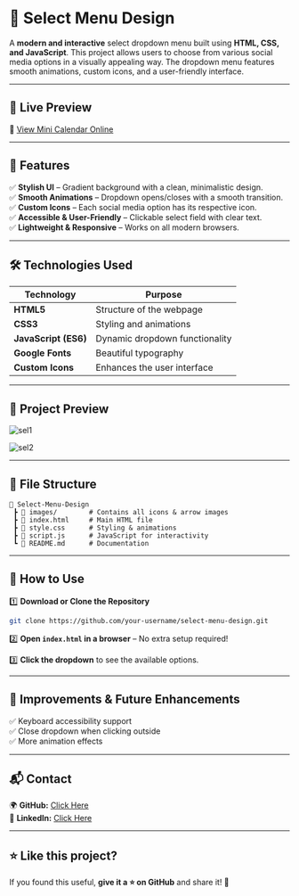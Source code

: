 # 🎨 Select Menu Design  

A **modern and interactive** select dropdown menu built using **HTML, CSS, and JavaScript**. This project allows users to choose from various social media options in a visually appealing way. The dropdown menu features smooth animations, custom icons, and a user-friendly interface.

---

## 🚀 Live Preview

🔗 [View Mini Calendar Online](https://select-menu-ten.vercel.app/) 

---

## 🚀 Features  

✅ **Stylish UI** – Gradient background with a clean, minimalistic design.  
✅ **Smooth Animations** – Dropdown opens/closes with a smooth transition.  
✅ **Custom Icons** – Each social media option has its respective icon.  
✅ **Accessible & User-Friendly** – Clickable select field with clear text.  
✅ **Lightweight & Responsive** – Works on all modern browsers.  

---

## 🛠️ Technologies Used  

| Technology | Purpose |
|------------|---------|
| **HTML5**  | Structure of the webpage |
| **CSS3**   | Styling and animations |
| **JavaScript (ES6)** | Dynamic dropdown functionality |
| **Google Fonts** | Beautiful typography |
| **Custom Icons** | Enhances the user interface |

---

## 📸 Project Preview  

![sel1](https://github.com/user-attachments/assets/3dae5e1b-dc29-4ecd-8927-af66b54215fd)

![sel2](https://github.com/user-attachments/assets/b98c05de-0af0-4273-a821-e71d53745ffa)

---

## 📂 File Structure  

```
📁 Select-Menu-Design
 ┣ 📂 images/        # Contains all icons & arrow images
 ┣ 📜 index.html     # Main HTML file
 ┣ 📜 style.css      # Styling & animations
 ┣ 📜 script.js      # JavaScript for interactivity
 ┗ 📜 README.md      # Documentation
```

---

## 🔧 How to Use  

1️⃣ **Download or Clone the Repository**  
```sh
git clone https://github.com/your-username/select-menu-design.git
```

2️⃣ **Open `index.html` in a browser** – No extra setup required!  

3️⃣ **Click the dropdown** to see the available options.  

---

## 🎯 Improvements & Future Enhancements  

✅ Keyboard accessibility support  
✅ Close dropdown when clicking outside  
✅ More animation effects  

---

## 📬 Contact
 
🌍 **GitHub:** [Click Here](https://github.com/PranavThorat1432)  
💼 **LinkedIn:** [Click Here](https://linkedin.com/in/curiouspranavthorat/)  

---

## ⭐ Like this project?  

If you found this useful, **give it a ⭐ on GitHub** and share it! 🚀  

